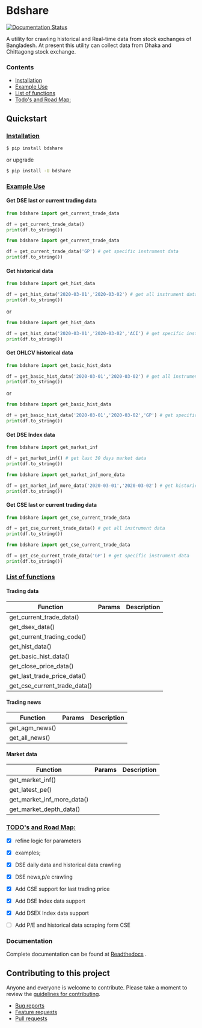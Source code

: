# Bdshare

[![Documentation Status](https://readthedocs.org/projects/bdshare/badge/?version=latest)](https://bdshare.readthedocs.io/en/latest/?badge=latest)

A utility for crawling historical and Real-time data from stock exchanges of Bangladesh. At present this utility can collect data from Dhaka and Chittagong stock exchange.

### <a name="contents"></a>Contents
- [Installation](#install)
- [Example Use](#usage)
- [List of functions](#functions)
- [Todo's and Road Map:](#roadmap)


## Quickstart

### <a name="install"></a>[Installation](#contents)

```sh
$ pip install bdshare
```
or upgrade
```sh
$ pip install -U bdshare
```

### <a name="usage"></a>[Example Use](#contents)

#### Get DSE last or current trading data
```python
from bdshare import get_current_trade_data

df = get_current_trade_data()
print(df.to_string())
```
```python
from bdshare import get_current_trade_data

df = get_current_trade_data('GP') # get specific instrument data
print(df.to_string())
```

#### Get historical data
```python
from bdshare import get_hist_data

df = get_hist_data('2020-03-01','2020-03-02') # get all instrument data
print(df.to_string())
```
or
```python
from bdshare import get_hist_data

df = get_hist_data('2020-03-01','2020-03-02','ACI') # get specific instrument data
print(df.to_string())
```

#### Get OHLCV historical data
```python
from bdshare import get_basic_hist_data

df = get_basic_hist_data('2020-03-01','2020-03-02') # get all instrument data
print(df.to_string())
```
or
```python
from bdshare import get_basic_hist_data

df = get_basic_hist_data('2020-03-01','2020-03-02','GP') # get specific instrument data
print(df.to_string())
```

#### Get DSE Index data
```python
from bdshare import get_market_inf

df = get_market_inf() # get last 30 days market data
print(df.to_string())
```

```python
from bdshare import get_market_inf_more_data

df = get_market_inf_more_data('2020-03-01','2020-03-02') # get historical market data
print(df.to_string())
```

#### Get CSE last or current trading data
```python
from bdshare import get_cse_current_trade_data

df = get_cse_current_trade_data() # get all instrument data
print(df.to_string())
```
```python
from bdshare import get_cse_current_trade_data

df = get_cse_current_trade_data('GP') # get specific instrument data
print(df.to_string())
```

### <a name="functions"></a> [List of functions](#contents)

#### Trading data
|Function|Params|Description|
|---|---|---|
|get_current_trade_data()|||
|get_dsex_data()|||
|get_current_trading_code()|||
|get_hist_data()|||
|get_basic_hist_data()|||
|get_close_price_data()|||
|get_last_trade_price_data()|||
|get_cse_current_trade_data()|||

#### Trading news
|Function|Params|Description|
|---|---|---|
|get_agm_news()|||
|get_all_news()|||

#### Market data
|Function|Params|Description|
|---|---|---|
|get_market_inf()|||
|get_latest_pe()|||
|get_market_inf_more_data()|||
|get_market_depth_data()|||

### <a name="roadmap"></a> [TODO's and Road Map:](#contents)
 - [x] refine logic for parameters 
 - [x] examples;
 - [x] DSE daily data and historical data crawling
 - [x] DSE news,p/e crawling
 - [x] Add CSE support for last trading price
 - [x] Add DSE Index data support
 - [x] Add DSEX Index data support
 - [ ] Add P/E and historical data scraping form CSE


### Documentation

Complete documentation can be found at [Readthedocs](http://bdshare.readthedocs.io/en/latest/ "bdshare's readthedocs") .


## Contributing to this project

Anyone and everyone is welcome to contribute. Please take a moment to
review the [guidelines for contributing](CONTRIBUTING.md).

* [Bug reports](CONTRIBUTING.md#bugs)
* [Feature requests](CONTRIBUTING.md#features)
* [Pull requests](CONTRIBUTING.md#pull-requests)